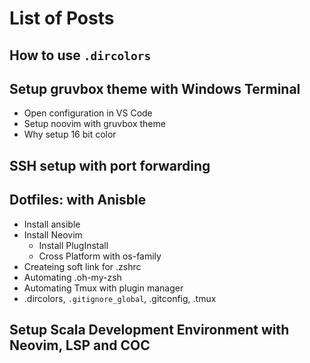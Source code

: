 # List of Posts

## How to use `.dircolors`
## Setup gruvbox theme with Windows Terminal
- Open configuration in VS Code
- Setup noovim with gruvbox theme
- Why setup 16 bit color

## SSH setup with port forwarding
## Dotfiles: with Anisble
- Install ansible
- Install Neovim
  - Install PlugInstall
  - Cross Platform with os-family
- Createing soft link for .zshrc
- Automating .oh-my-zsh
- Automating Tmux with plugin manager
- .dircolors, `.gitignore_global`, .gitconfig, .tmux
## Setup Scala Development Environment with Neovim, LSP and COC

